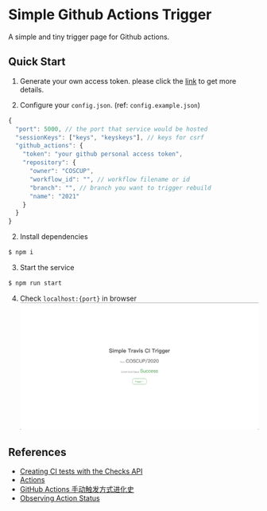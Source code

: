 <!--
 Based on simple-travis-ci-trigger project
 Copyright (c) 2020 DevilTea
 
 This software is released under the MIT License.
 https://opensource.org/licenses/MIT
-->

# Simple Github Actions Trigger

A simple and tiny trigger page for Github actions.

## Quick Start

1. Generate your own access token.
  please click the [link](https://docs.github.com/en/github/authenticating-to-github/creating-a-personal-access-token) to get more details.

2. Configure your `config.json`. (ref: `config.example.json`)
  ```js
  {
    "port": 5000, // the port that service would be hosted
    "sessionKeys": ["keys", "keyskeys"], // keys for csrf
    "github_actions": {
      "token": "your github personal access token",
      "repository": {
        "owner": "COSCUP",
        "workflow_id": "", // workflow filename or id
        "branch": "", // branch you want to trigger rebuild
        "name": "2021"
      }
    }
  }
  ```

2. Install dependencies
  ```bash
  $ npm i
  ```

3. Start the service
  ```bash
  $ npm run start
  ```

4. Check `localhost:{port}` in browser
  ![screenshot](./docs/images/screenshot.png)

## References
- [Creating CI tests with the Checks API](https://docs.github.com/en/developers/apps/creating-ci-tests-with-the-checks-api#step-13-creating-a-check-run)
- [Actions](https://docs.github.com/en/rest/reference/actions)
- [GitHub Actions 手动触发方式进化史](https://p3terx.com/archives/github-actions-manual-trigger.html)
- [Observing Action Status](https://tabris.com/observing-workflow-run-status-on-github)
